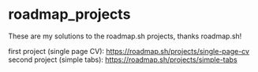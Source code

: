 # roadmap_projects
These are my solutions to the roadmap.sh projects, thanks roadmap.sh!

first project (single page CV): https://roadmap.sh/projects/single-page-cv
second project (simple tabs): https://roadmap.sh/projects/simple-tabs
